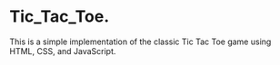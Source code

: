 # Tic_Tac_Toe.
This is a simple implementation of the classic Tic Tac Toe game using HTML, CSS, and JavaScript.
